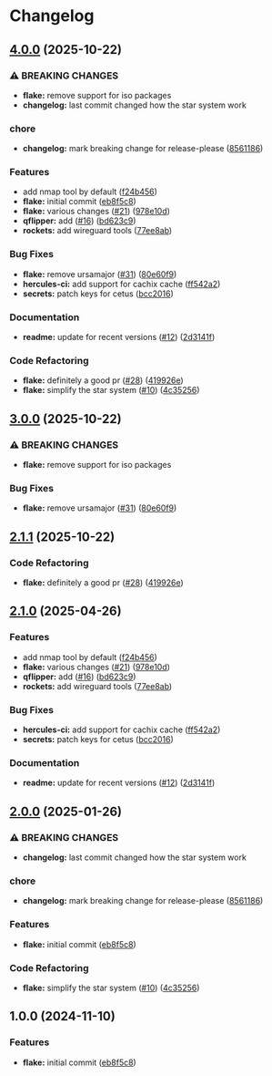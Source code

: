 # Changelog

## [4.0.0](https://github.com/airone01/flake/compare/nixos-config-v3.0.0...nixos-config-v4.0.0) (2025-10-22)


### ⚠ BREAKING CHANGES

* **flake:** remove support for iso packages
* **changelog:** last commit changed how the star system work

### chore

* **changelog:** mark breaking change for release-please ([8561186](https://github.com/airone01/flake/commit/8561186bf4df6811d207560e163a90c877a9dc5d))


### Features

* add nmap tool by default ([f24b456](https://github.com/airone01/flake/commit/f24b456bec93b01cefe44d1031e56d49ffa92279))
* **flake:** initial commit ([eb8f5c8](https://github.com/airone01/flake/commit/eb8f5c8f3234b14882481f1fc147e2f8c64dc79e))
* **flake:** various changes ([#21](https://github.com/airone01/flake/issues/21)) ([978e10d](https://github.com/airone01/flake/commit/978e10d34083ef5f1fdc22266418727ff46174e9))
* **qflipper:** add ([#16](https://github.com/airone01/flake/issues/16)) ([bd623c9](https://github.com/airone01/flake/commit/bd623c9d876ca7c0caf08a6200bb9842fe194106))
* **rockets:** add wireguard tools ([77ee8ab](https://github.com/airone01/flake/commit/77ee8ab73e092fa6b3defea5312943af8e07564e))


### Bug Fixes

* **flake:** remove ursamajor ([#31](https://github.com/airone01/flake/issues/31)) ([80e60f9](https://github.com/airone01/flake/commit/80e60f921dafaff7514c7f1917509f29ec7a849b))
* **hercules-ci:** add support for cachix cache ([ff542a2](https://github.com/airone01/flake/commit/ff542a2e0229d032634470fd3b29c8989a17b73b))
* **secrets:** patch keys for cetus ([bcc2016](https://github.com/airone01/flake/commit/bcc2016b509ceb6b1b12622029d8c44e7cbc5ccf))


### Documentation

* **readme:** update for recent versions ([#12](https://github.com/airone01/flake/issues/12)) ([2d3141f](https://github.com/airone01/flake/commit/2d3141f54b9ec01e4f28082ee440eb62415723de))


### Code Refactoring

* **flake:** definitely a good pr ([#28](https://github.com/airone01/flake/issues/28)) ([419926e](https://github.com/airone01/flake/commit/419926e7708795286665d0f8fb74d77d7168be3f))
* **flake:** simplify the star system ([#10](https://github.com/airone01/flake/issues/10)) ([4c35256](https://github.com/airone01/flake/commit/4c3525670e76bdce43234927aee243ca0d4cf533))

## [3.0.0](https://github.com/airone01/flake/compare/v2.1.1...v3.0.0) (2025-10-22)


### ⚠ BREAKING CHANGES

* **flake:** remove support for iso packages

### Bug Fixes

* **flake:** remove ursamajor ([#31](https://github.com/airone01/flake/issues/31)) ([80e60f9](https://github.com/airone01/flake/commit/80e60f921dafaff7514c7f1917509f29ec7a849b))

## [2.1.1](https://github.com/airone01/flake/compare/v2.1.0...v2.1.1) (2025-10-22)


### Code Refactoring

* **flake:** definitely a good pr ([#28](https://github.com/airone01/flake/issues/28)) ([419926e](https://github.com/airone01/flake/commit/419926e7708795286665d0f8fb74d77d7168be3f))

## [2.1.0](https://github.com/airone01/flake/compare/v2.0.0...v2.1.0) (2025-04-26)


### Features

* add nmap tool by default ([f24b456](https://github.com/airone01/flake/commit/f24b456bec93b01cefe44d1031e56d49ffa92279))
* **flake:** various changes ([#21](https://github.com/airone01/flake/issues/21)) ([978e10d](https://github.com/airone01/flake/commit/978e10d34083ef5f1fdc22266418727ff46174e9))
* **qflipper:** add ([#16](https://github.com/airone01/flake/issues/16)) ([bd623c9](https://github.com/airone01/flake/commit/bd623c9d876ca7c0caf08a6200bb9842fe194106))
* **rockets:** add wireguard tools ([77ee8ab](https://github.com/airone01/flake/commit/77ee8ab73e092fa6b3defea5312943af8e07564e))


### Bug Fixes

* **hercules-ci:** add support for cachix cache ([ff542a2](https://github.com/airone01/flake/commit/ff542a2e0229d032634470fd3b29c8989a17b73b))
* **secrets:** patch keys for cetus ([bcc2016](https://github.com/airone01/flake/commit/bcc2016b509ceb6b1b12622029d8c44e7cbc5ccf))


### Documentation

* **readme:** update for recent versions ([#12](https://github.com/airone01/flake/issues/12)) ([2d3141f](https://github.com/airone01/flake/commit/2d3141f54b9ec01e4f28082ee440eb62415723de))

## [2.0.0](https://github.com/airone01/flake/compare/v1.0.0...v2.0.0) (2025-01-26)


### ⚠ BREAKING CHANGES

* **changelog:** last commit changed how the star system work

### chore

* **changelog:** mark breaking change for release-please ([8561186](https://github.com/airone01/flake/commit/8561186bf4df6811d207560e163a90c877a9dc5d))


### Features

* **flake:** initial commit ([eb8f5c8](https://github.com/airone01/flake/commit/eb8f5c8f3234b14882481f1fc147e2f8c64dc79e))


### Code Refactoring

* **flake:** simplify the star system ([#10](https://github.com/airone01/flake/issues/10)) ([4c35256](https://github.com/airone01/flake/commit/4c3525670e76bdce43234927aee243ca0d4cf533))

## 1.0.0 (2024-11-10)


### Features

* **flake:** initial commit ([eb8f5c8](https://github.com/airone01/flake/commit/eb8f5c8f3234b14882481f1fc147e2f8c64dc79e))
